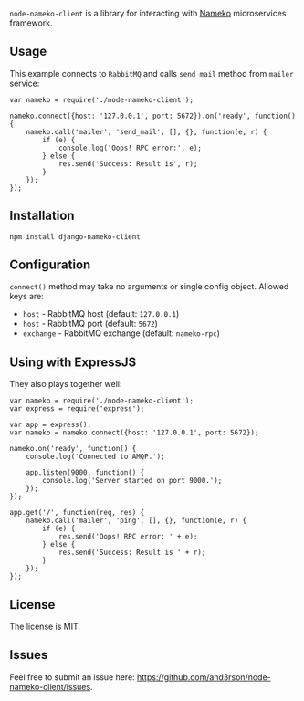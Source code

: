 `node-nameko-client` is a library for interacting with [Nameko] microservices framework.

## Usage

This example connects to `RabbitMQ` and calls `send_mail` method from `mailer` service:

    var nameko = require('./node-nameko-client');

    nameko.connect({host: '127.0.0.1', port: 5672}).on('ready', function() {
        nameko.call('mailer', 'send_mail', [], {}, function(e, r) {
            if (e) {
                console.log('Oops! RPC error:', e);
            } else {
                res.send('Success: Result is', r);
            }
        });
    });

## Installation

    npm install django-nameko-client

## Configuration

`connect()` method may take no arguments or single config object.
Allowed keys are:

  - `host` - RabbitMQ host (default: `127.0.0.1`)
  - `host` - RabbitMQ port (default: `5672`)
  - `exchange` - RabbitMQ exchange (default: `nameko-rpc`)

## Using with ExpressJS

They also plays together well:

    var nameko = require('./node-nameko-client');
    var express = require('express');

    var app = express();
    var nameko = nameko.connect({host: '127.0.0.1', port: 5672});

    nameko.on('ready', function() {
        console.log('Connected to AMQP.');

        app.listen(9000, function() {
            console.log('Server started on port 9000.');
        });
    });

    app.get('/', function(req, res) {
        nameko.call('mailer', 'ping', [], {}, function(e, r) {
            if (e) {
                res.send('Oops! RPC error: ' + e);
            } else {
                res.send('Success: Result is ' + r);
            }
        });
    });

## License

The license is MIT.

## Issues

Feel free to submit an issue here: <https://github.com/and3rson/node-nameko-client/issues>.

[Nameko]: https://github.com/onefinestay/nameko
